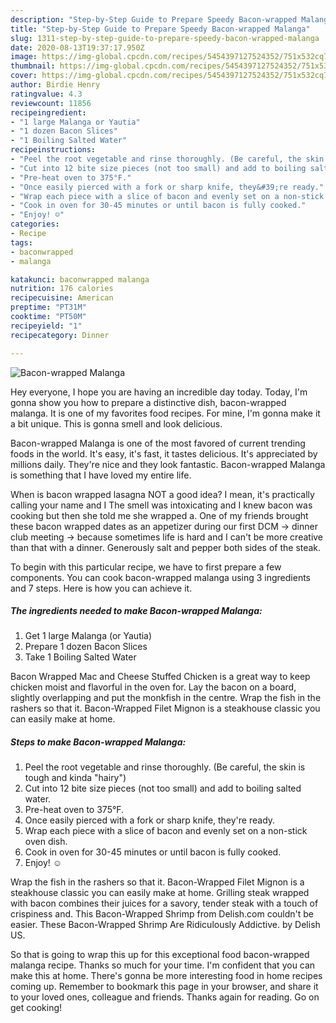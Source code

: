 ```yaml
---
description: "Step-by-Step Guide to Prepare Speedy Bacon-wrapped Malanga"
title: "Step-by-Step Guide to Prepare Speedy Bacon-wrapped Malanga"
slug: 1311-step-by-step-guide-to-prepare-speedy-bacon-wrapped-malanga
date: 2020-08-13T19:37:17.950Z
image: https://img-global.cpcdn.com/recipes/5454397127524352/751x532cq70/bacon-wrapped-malanga-recipe-main-photo.jpg
thumbnail: https://img-global.cpcdn.com/recipes/5454397127524352/751x532cq70/bacon-wrapped-malanga-recipe-main-photo.jpg
cover: https://img-global.cpcdn.com/recipes/5454397127524352/751x532cq70/bacon-wrapped-malanga-recipe-main-photo.jpg
author: Birdie Henry
ratingvalue: 4.3
reviewcount: 11856
recipeingredient:
- "1 large Malanga or Yautia"
- "1 dozen Bacon Slices"
- "1 Boiling Salted Water"
recipeinstructions:
- "Peel the root vegetable and rinse thoroughly. (Be careful, the skin is tough and kinda &#34;hairy&#34;)"
- "Cut into 12 bite size pieces (not too small) and add to boiling salted water."
- "Pre-heat oven to 375°F."
- "Once easily pierced with a fork or sharp knife, they&#39;re ready."
- "Wrap each piece with a slice of bacon and evenly set on a non-stick oven dish."
- "Cook in oven for 30-45 minutes or until bacon is fully cooked."
- "Enjoy! ☺"
categories:
- Recipe
tags:
- baconwrapped
- malanga

katakunci: baconwrapped malanga 
nutrition: 176 calories
recipecuisine: American
preptime: "PT31M"
cooktime: "PT50M"
recipeyield: "1"
recipecategory: Dinner

---
```



![Bacon-wrapped Malanga](https://img-global.cpcdn.com/recipes/5454397127524352/751x532cq70/bacon-wrapped-malanga-recipe-main-photo.jpg)

Hey everyone, I hope you are having an incredible day today. Today, I'm gonna show you how to prepare a distinctive dish, bacon-wrapped malanga. It is one of my favorites food recipes. For mine, I'm gonna make it a bit unique. This is gonna smell and look delicious.

Bacon-wrapped Malanga is one of the most favored of current trending foods in the world. It's easy, it's fast, it tastes delicious. It's appreciated by millions daily. They're nice and they look fantastic. Bacon-wrapped Malanga is something that I have loved my entire life.

When is bacon wrapped lasagna NOT a good idea? I mean, it&#39;s practically calling your name and I The smell was intoxicating and I knew bacon was cooking but then she told me she wrapped a. One of my friends brought these bacon wrapped dates as an appetizer during our first DCM -&gt; dinner club meeting -&gt; because sometimes life is hard and I can&#39;t be more creative than that with a dinner. Generously salt and pepper both sides of the steak.


To begin with this particular recipe, we have to first prepare a few components. You can cook bacon-wrapped malanga using 3 ingredients and 7 steps. Here is how you can achieve it.

<!--inarticleads1-->

##### The ingredients needed to make Bacon-wrapped Malanga:

1. Get 1 large Malanga (or Yautia)
1. Prepare 1 dozen Bacon Slices
1. Take 1 Boiling Salted Water


Bacon Wrapped Mac and Cheese Stuffed Chicken is a great way to keep chicken moist and flavorful in the oven for. Lay the bacon on a board, slightly overlapping and put the monkfish in the centre. Wrap the fish in the rashers so that it. Bacon-Wrapped Filet Mignon is a steakhouse classic you can easily make at home. 

<!--inarticleads2-->

##### Steps to make Bacon-wrapped Malanga:

1. Peel the root vegetable and rinse thoroughly. (Be careful, the skin is tough and kinda &#34;hairy&#34;)
1. Cut into 12 bite size pieces (not too small) and add to boiling salted water.
1. Pre-heat oven to 375°F.
1. Once easily pierced with a fork or sharp knife, they&#39;re ready.
1. Wrap each piece with a slice of bacon and evenly set on a non-stick oven dish.
1. Cook in oven for 30-45 minutes or until bacon is fully cooked.
1. Enjoy! ☺


Wrap the fish in the rashers so that it. Bacon-Wrapped Filet Mignon is a steakhouse classic you can easily make at home. Grilling steak wrapped with bacon combines their juices for a savory, tender steak with a touch of crispiness and. This Bacon-Wrapped Shrimp from Delish.com couldn&#39;t be easier. These Bacon-Wrapped Shrimp Are Ridiculously Addictive. by Delish US. 

So that is going to wrap this up for this exceptional food bacon-wrapped malanga recipe. Thanks so much for your time. I'm confident that you can make this at home. There's gonna be more interesting food in home recipes coming up. Remember to bookmark this page in your browser, and share it to your loved ones, colleague and friends. Thanks again for reading. Go on get cooking!
